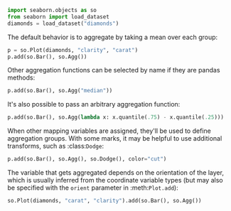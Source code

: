 ```python
import seaborn.objects as so
from seaborn import load_dataset
diamonds = load_dataset("diamonds")
```
The default behavior is to aggregate by taking a mean over each group:

```python
p = so.Plot(diamonds, "clarity", "carat")
p.add(so.Bar(), so.Agg())
```
Other aggregation functions can be selected by name if they are pandas methods:

```python
p.add(so.Bar(), so.Agg("median"))
```
It's also possible to pass an arbitrary aggregation function:

```python
p.add(so.Bar(), so.Agg(lambda x: x.quantile(.75) - x.quantile(.25)))
```
When other mapping variables are assigned, they'll be used to define aggregation groups. With some marks, it may be helpful to use additional transforms, such as :class:`Dodge`:

```python
p.add(so.Bar(), so.Agg(), so.Dodge(), color="cut")
```
The variable that gets aggregated depends on the orientation of the layer, which is usually inferred from the coordinate variable types (but may also be specified with the `orient` parameter in :meth:`Plot.add`):

```python
so.Plot(diamonds, "carat", "clarity").add(so.Bar(), so.Agg())
```


```python

```
